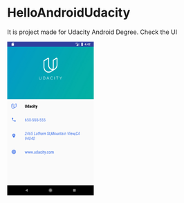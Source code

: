 # HelloAndroidUdacity
It is project made for Udacity Android Degree.
Check the UI 


<img src="https://github.com/indianlad/HelloAndroidUdacity/blob/master/app/src/Screenshot_1519427595.png" width="200">

